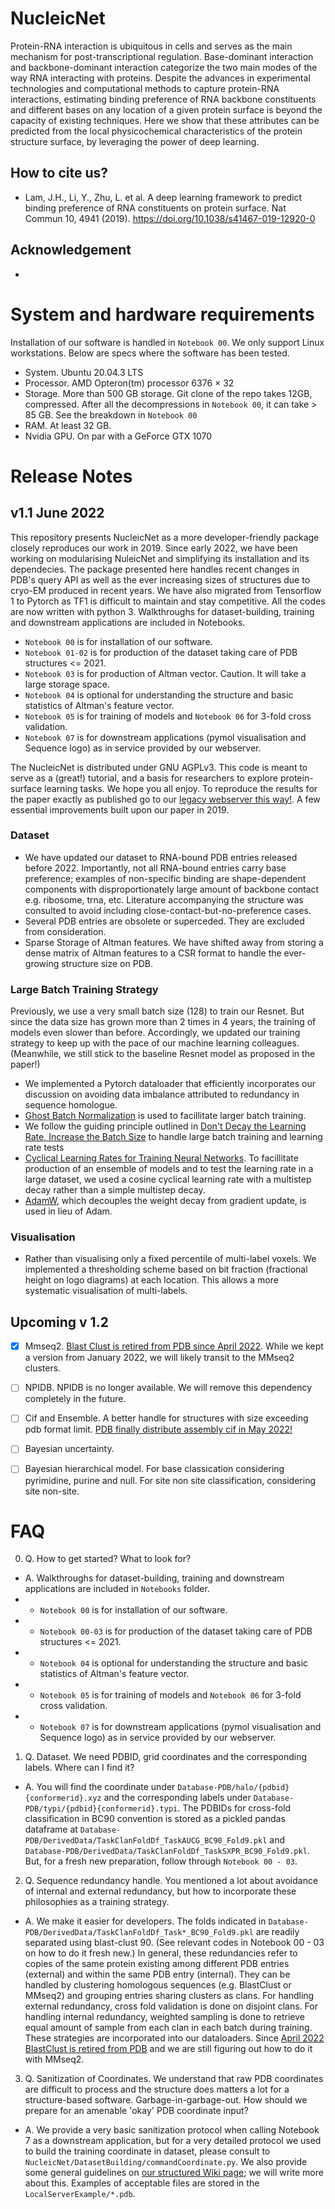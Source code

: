 # NucleicNet

Protein-RNA interaction is ubiquitous in cells and serves as the main mechanism for post-transcriptional regulation. Base-dominant interaction and backbone-dominant interaction categorize the two main modes of the way RNA interacting with proteins. Despite the advances in experimental technologies and computational methods to capture protein-RNA interactions, estimating binding preference of RNA backbone constituents and different bases on any location of a given protein surface is beyond the capacity of existing techniques. Here we show that these attributes can be predicted from the local physicochemical characteristics of the protein structure surface, by leveraging the power of deep learning. 

## How to cite us?
* Lam, J.H., Li, Y., Zhu, L. et al. A deep learning framework to predict binding preference of RNA constituents on protein surface. Nat Commun 10, 4941 (2019). https://doi.org/10.1038/s41467-019-12920-0

## Acknowledgement
* 


# System and hardware requirements
Installation of our software is handled in `Notebook 00`. We only support Linux workstations. Below are specs where the software has been tested.

* System. Ubuntu 20.04.3 LTS
* Processor. AMD Opteron(tm) processor 6376 × 32
* Storage. More than 500 GB storage. Git clone of the repo takes 12GB, compressed. After all the decompressions in `Notebook 00`, it can take > 85 GB. See the breakdown in `Notebook 00`
* RAM. At least 32 GB.
* Nvidia GPU. On par with a GeForce GTX 1070



# Release Notes

## v1.1 June 2022

This repository presents NucleicNet as a more developer-friendly package closely reproduces our work in 2019. Since early 2022, we have been working on modularising NuleicNet and simplifying its installation and its dependecies. The package presented here handles recent changes in PDB's query API as well as the ever increasing sizes of structures due to cryo-EM produced in recent years. We have also migrated from Tensorflow 1 to Pytorch as TF1 is difficult to maintain and stay competitive. All the codes are now written with python 3. Walkthroughs for dataset-building, training and downstream applications are included in Notebooks. 

* `Notebook 00` is for installation of our software.
* `Notebook 01-02` is for production of the dataset taking care of PDB structures <= 2021.
* `Notebook 03` is for production of Altman vector. Caution. It will take a large storage space.
* `Notebook 04` is optional for understanding the structure and basic statistics of Altman's feature vector.
* `Notebook 05` is for training of models and `Notebook 06` for 3-fold cross validation. 
* `Notebook 07` is for downstream applications (pymol visualisation and Sequence logo) as in service provided by our webserver.

The NucleicNet is distributed under GNU AGPLv3. This code is meant to serve as a (great!) tutorial, and a basis for researchers to explore protein-surface learning tasks. We hope you all enjoy. To reproduce the results for the paper exactly as published go to our [legacy webserver this way!](http://www.cbrc.kaust.edu.sa/NucleicNet/). A few essential improvements built upon our paper in 2019.

### Dataset
* We have updated our dataset to RNA-bound PDB entries released before 2022. Importantly, not all RNA-bound entries carry base preference; examples of non-specific binding are shape-dependent components with disproportionately large amount of backbone contact e.g. ribosome, trna, etc. Literature accompanying the structure was consulted to avoid including close-contact-but-no-preference cases. 
* Several PDB entries are obsolete or superceded. They are excluded from consideration.
* Sparse Storage of Altman features. We have shifted away from storing a dense matrix of Altman features to a CSR format to handle the ever-growing structure size on PDB. 

### Large Batch Training Strategy
Previously, we use a very small batch size (128) to train our Resnet. But since the data size has grown more than 2 times in 4 years, the training of models even slower than before. Accordingly, we updated our training strategy to keep up with the pace of our machine learning colleagues. (Meanwhile, we still stick to the baseline Resnet model as proposed in the paper!)

* We implemented a Pytorch dataloader that efficiently incorporates our discussion on avoiding data imbalance attributed to redundancy in sequence homologue. 
* [Ghost Batch Normalization](https://arxiv.org/pdf/1705.08741.pdf) is used to facillitate larger batch training. 
* We follow the guiding principle outlined in [Don't Decay the Learning Rate, Increase the Batch Size](https://arxiv.org/abs/1711.00489) to handle large batch training and learning rate tests
* [Cyclical Learning Rates for Training Neural Networks](https://arxiv.org/abs/1506.01186). To facillitate production of an ensemble of models and to test the learning rate in a large dataset, we used a cosine cyclical learning rate with a multistep decay rather than a simple multistep decay.
* [AdamW](https://arxiv.org/pdf/1711.05101.pdf), which decouples the weight decay from gradient update, is used in lieu of Adam.

### Visualisation
* Rather than visualising only a fixed percentile of multi-label voxels. We implemented a thresholding scheme based on bit fraction (fractional height on logo diagrams) at each location. This allows a more systematic visualisation of multi-labels.

## Upcoming v 1.2
- [x] Mmseq2. [Blast Clust is retired from PDB since April 2022](https://groups.google.com/a/rcsb.org/g/api/c/ALLI4pouK_w). While we kept a version from January 2022, we will likely transit to the MMseq2 clusters.
- [ ] NPIDB. NPIDB is no longer available. We will remove this dependency completely in the future.
- [ ] Cif and Ensemble. A better handle for structures with size exceeding pdb format limit. [PDB finally distribute assembly cif in May 2022!](https://www.rcsb.org/news/feature/62559153c8eabd0c4864f208)
- [ ] Bayesian uncertainty. 
- [ ] Bayesian hierarchical model. For base classication considering pyrimidine, purine and null. For site non site classification, considering site non-site. 


# FAQ

0. Q. How to get started? What to look for?
*  A. Walkthroughs for dataset-building, training and downstream applications are included in `Notebooks` folder. 
* * `Notebook 00` is for installation of our software.
* * `Notebook 00-03` is for production of the dataset taking care of PDB structures <= 2021.
* * `Notebook 04` is optional for understanding the structure and basic statistics of Altman's feature vector.
* * `Notebook 05` is for training of models and `Notebook 06` for 3-fold cross validation. 
* * `Notebook 07` is for downstream applications (pymol visualisation and Sequence logo) as in service provided by our webserver.



1. Q. Dataset. We need PDBID, grid coordinates and the corresponding labels. Where can I find it?
*  A. You will find the coordinate under `Database-PDB/halo/{pdbid}{conformerid}.xyz` and the corresponding labels under `Database-PDB/typi/{pdbid}{conformerid}.typi`. The PDBIDs for cross-fold classification in BC90 convention is stored as a pickled pandas dataframe at `Database-PDB/DerivedData/TaskClanFoldDf_TaskAUCG_BC90_Fold9.pkl` and `Database-PDB/DerivedData/TaskClanFoldDf_TaskSXPR_BC90_Fold9.pkl`. But, for a fresh new preparation, follow through `Notebook 00 - 03`. 

2. Q. Sequence redundancy handle. You mentioned a lot about avoidance of internal and external redundancy, but how to incorporate these philosophies as a training strategy.
*  A. We make it easier for developers. The folds indicated in `Database-PDB/DerivedData/TaskClanFoldDf_Task*_BC90_Fold9.pkl` are readily separated using blast-clust 90. (See relevant codes in Notebook 00 - 03 on how to do it fresh new.) In general, these redundancies refer to copies of the same protein existing among different PDB entries (external) and within the same PDB entry (internal). They can be handled by clustering homologous sequences (e.g. BlastClust or MMseq2) and grouping entries sharing clusters as clans. For handling external redundancy, cross fold validation is done on disjoint clans. For handling internal redundancy, weighted sampling is done to retrieve equal amount of sample from each clan in each batch during training. These strategies are incorporated into our dataloaders. Since [April 2022 BlastClust is retired from PDB](https://groups.google.com/a/rcsb.org/g/api/c/ALLI4pouK_w) and we are still figuring out how to do it with MMseq2.

3. Q. Sanitization of Coordinates. We understand that raw PDB coordinates are difficult to process and the structure does matters a lot for a structure-based software. Garbage-in-garbage-out. How should we prepare for an amenable 'okay' PDB coordinate input? 
*  A. We provide a very basic sanitization protocol when calling Notebook 7 as a downstream application, but for a very detailed protocol we used to build the training coordinate in dataset, please consult to `NucleicNet/DatasetBuilding/commandCoordinate.py`. We also provide some general guidelines on [our structured Wiki page](https://github.com/jhmlam/NucleicNet/wiki/Specification-on-PDB-input-files); we will write more about this. Examples of acceptable files are stored in the `LocalServerExample/*.pdb`.
